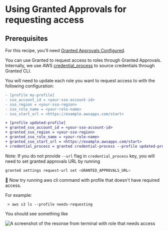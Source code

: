 # Using Granted Approvals for requesting access

## Prerequisites

For this recipe, you'll need [Granted Approvals Configured](/approvals/introduction).

You can use Granted to request access to roles through Granted Approvals. Internally, we use AWS [credential_process](https://docs.aws.amazon.com/cli/latest/userguide/cli-configure-sourcing-external.html) to source credentials through Granted CLI.

You will need to update each role you want to request access to with the following configuration:

```diff
- [profile my-profile]
- sso_account_id = <your-sso-account-id>
- sso_region = <your-sso-region>
- sso_role_name = <your-role-name>
- sso_start_url = <https://example.awsapps.com/start>

+ [profile updated-profile]
+ granted_sso_account_id = <your-sso-account-id>
+ granted_sso_region = <your-sso-region>
+ granted_sso_role_name = <your-role-name>
+ granted_sso_start_url = <https://example.awsapps.com/start>
+ credential_process = granted credential-process --profile updated-profile --url https://granted.example.com
```

Note: If you do not provide `--url` flag in `credential_process` key, you will need to set granted approvals URL by running

```bash
granted settings request-url set <GRANTED_APPROVALS_URL>
```

:tada: Now try running aws cli command with profile that doesn't have required access.

For example:

```
 > aws s3 ls --profile needs-requesting
```

You should see something like

![A screenshot of the resonse from terminal with role that needs access](/img/recipes/cli-approval/forbidden_exception_output.png)
